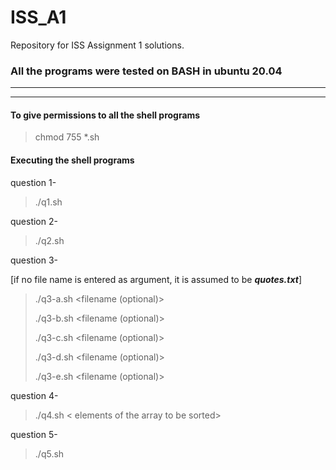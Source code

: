 # ISS_A1
Repository for ISS Assignment 1 solutions.

### All the programs were tested on BASH in ubuntu 20.04
___
___

#### To give permissions to all the shell programs
> chmod 755 *.sh 


#### Executing the shell programs

question 1-
> ./q1.sh

question 2-
> ./q2.sh

question 3- 

[if no file name is entered as argument, it is assumed to be ***quotes.txt***]
> ./q3-a.sh <filename (optional)>
> 
> ./q3-b.sh <filename (optional)>
> 
> ./q3-c.sh <filename (optional)>
> 
> ./q3-d.sh <filename (optional)>
>
> ./q3-e.sh <filename (optional)>

question 4-

> ./q4.sh  < elements of the array to be sorted>

question 5-

> ./q5.sh